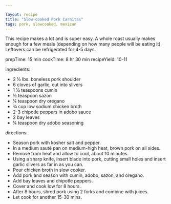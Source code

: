 ```yaml
---

layout: recipe
title: "Slow-cooked Pork Carnitas"
tags: pork, slowcooked, mexican
---
```


This recipe makes a lot and is super easy. A whole roast usually makes enough for a few meals (depending on how many people will be eating it). Leftovers can be refrigerated for 4-5 days.

prepTime: 15 min
cookTime: 8 hr 30 min
recipeYield: 10-11

ingredients:
- 2 ½ lbs. boneless pork shoulder
- 6 cloves of garlic, cut into slivers
- 1 ½ teaspoons cumin
- ½ teaspoon sazon
- ¼ teaspoon dry oregano
- ¾ cup low sodium chicken broth
- 2-3 chipotle peppers in adobo sauce
- 2 bay leaves
- ¼ teaspoon dry adobo seasoning

directions:
- Season pork with kosher salt and pepper.
- In a medium sauté pan on medium-high heat, brown pork on all sides.
- Remove from heat and allow to cool, about 10 minutes.
- Using a sharp knife, insert blade into pork, cutting small holes and insert garlic slivers as far in as you can.
- Pour chicken broth in slow cooker.
- Add pork and season with cumin, adobo, sazon, and oregano.
- Add bay leaves and chipotle peppers.
- Cover and cook low for 8 hours.
- After 8 hours, shred pork using 2 forks and combine with juices.
- Let cook for another 15-30 mins.
